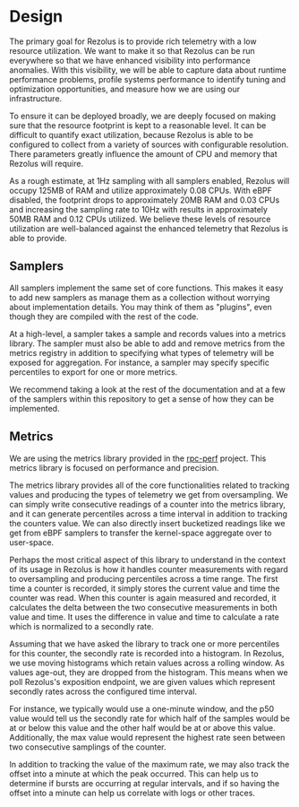 # Design

The primary goal for Rezolus is to provide rich telemetry with a low resource
utilization. We want to make it so that Rezolus can be run everywhere so that
we have enhanced visibility into performance anomalies. With this visibility,
we will be able to capture data about runtime performance problems, profile
systems performance to identify tuning and optimization opportunities, and
measure how we are using our infrastructure.

To ensure it can be deployed broadly, we are deeply focused on making sure that
the resource footprint is kept to a reasonable level. It can be difficult to
quantify exact utilization, because Rezolus is able to be configured to collect
from a variety of sources with configurable resolution. There parameters
greatly influence the amount of CPU and memory that Rezolus will require.

As a rough estimate, at 1Hz sampling with all samplers enabled, Rezolus will
occupy 125MB of RAM and utilize approximately 0.08 CPUs. With eBPF disabled,
the footprint drops to approximately 20MB RAM and 0.03 CPUs and increasing the
sampling rate to 10Hz with results in approximately 50MB RAM and 0.12 CPUs
utilized. We believe these levels of resource utilization are well-balanced
against the enhanced telemetry that Rezolus is able to provide.

## Samplers

All samplers implement the same set of core functions. This makes it easy to
add new samplers as manage them as a collection without worrying about
implementation details. You may think of them as "plugins", even though they
are compiled with the rest of the code.

At a high-level, a sampler takes a sample and records values into a metrics
library. The sampler must also be able to add and remove metrics from the
metrics registry in addition to specifying what types of telemetry will be
exposed for aggregation. For instance, a sampler may specify specific
percentiles to export for one or more metrics.

We recommend taking a look at the rest of the documentation and at a few of the
samplers within this repository to get a sense of how they can be implemented.

## Metrics

We are using the metrics library provided in the [rpc-perf][1] project. This
metrics library is focused on performance and precision.

The metrics library provides all of the core functionalities related to
tracking values and producing the types of telemetry we get from oversampling.
We can simply write consecutive readings of a counter into the metrics library,
and it can generate percentiles across a time interval in addition to tracking
the counters value. We can also directly insert bucketized readings like we get
from eBPF samplers to transfer the kernel-space aggregate over to user-space.

Perhaps the most critical aspect of this library to understand in the context
of its usage in Rezolus is how it handles counter measurements with regard to
oversampling and producing percentiles across a time range. The first time a
counter is recorded, it simply stores the current value and time the counter
was read. When this counter is again measured and recorded, it calculates the
delta between the two consecutive measurements in both value and time. It uses
the difference in value and time to calculate a rate which is normalized to a
secondly rate.

Assuming that we have asked the library to track one or more percentiles for
this counter, the secondly rate is recorded into a histogram. In Rezolus, we
use moving histograms which retain values across a rolling window. As values
age-out, they are dropped from the histogram. This means when we poll Rezolus's
exposition endpoint, we are given values which represent secondly rates across
the configured time interval.

For instance, we typically would use a one-minute window, and the p50 value
would tell us the secondly rate for which half of the samples would be at or
below this value and the other half would be at or above this value.
Additionally, the max value would represent the highest rate seen between two
consecutive samplings of the counter.

In addition to tracking the value of the maximum rate, we may also track the
offset into a minute at which the peak occurred. This can help us to determine
if bursts are occurring at regular intervals, and if so having the offset into a
minute can help us correlate with logs or other traces.

[1]: https://github.com/twitter/rpc-perf
